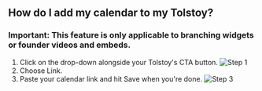 ## How do I add my calendar to my Tolstoy?


### Important: This feature is only applicable to branching widgets or founder videos and embeds.

1. Click on the drop-down alongside your Tolstoy's CTA button. ![Step 1](https://downloads.intercomcdn.com/i/o/890131075/299c2bef5c7b2f07572cc7d0/image.png)
2. Choose Link.
3. Paste your calendar link and hit Save when you're done. ![Step 3](https://downloads.intercomcdn.com/i/o/890131409/63232e53a9ba0b21590f250a/image.png)

